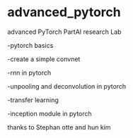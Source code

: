 # advanced_pytorch
advanced PyTorch
PartAI research Lab

-pytorch basics

-create a simple convnet

-rnn in pytorch

-unpooling and deconvolution in pytorch

-transfer learning

-inception module in pytorch

thanks to Stephan otte and hun kim
